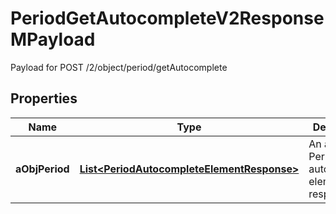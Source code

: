 

# PeriodGetAutocompleteV2ResponseMPayload

Payload for POST /2/object/period/getAutocomplete

## Properties

| Name | Type | Description | Notes |
|------------ | ------------- | ------------- | -------------|
|**aObjPeriod** | [**List&lt;PeriodAutocompleteElementResponse&gt;**](PeriodAutocompleteElementResponse.md) | An array of Period autocomplete element response. |  [optional] |



